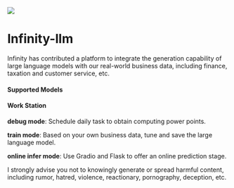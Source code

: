 ![](https://openi.pcl.ac.cn/rhys2985/Infinity-llm/raw/branch/master/infinity.png)

# Infinity-llm

Infinity has contributed a platform to integrate the generation capability of large language models with our real-world business data, including finance, taxation and customer service, etc.

#### Supported Models

#### Work Station

**debug mode**: Schedule daily task to obtain computing power points.

**train mode**: Based on your own business data, tune and save the large language model.

**online infer mode**: Use Gradio and Flask to offer an online prediction stage.

I strongly advise you not to knowingly generate or spread harmful content, including rumor, hatred, violence, reactionary, pornography, deception, etc.
